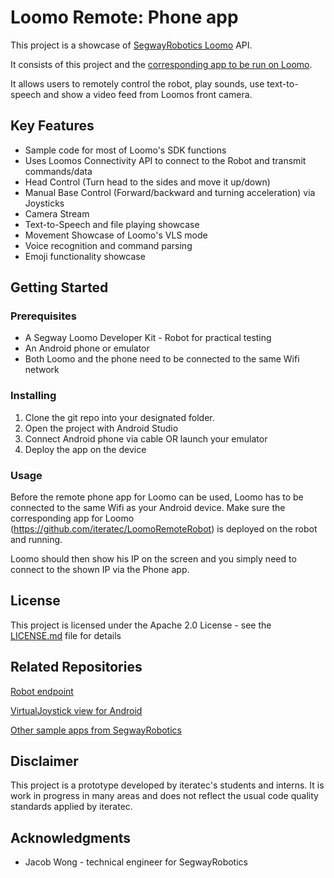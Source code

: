 # Loomo Remote: Phone app

This project is a showcase of [SegwayRobotics Loomo](https://loomo.com) API.

It consists of this project and the [corresponding app to be run on Loomo](https://github.com/iteratec/LoomoRemoteRobot).

It allows users to remotely control the robot, play sounds, use text-to-speech and show a video feed from Loomos front camera.


## Key Features

* Sample code for most of Loomo's SDK functions
* Uses Loomos Connectivity API to connect to the Robot and transmit commands/data
* Head Control (Turn head to the sides and move it up/down)
* Manual Base Control (Forward/backward and turning acceleration) via Joysticks
* Camera Stream
* Text-to-Speech and file playing showcase
* Movement Showcase of Loomo's VLS mode
* Voice recognition and command parsing
* Emoji functionality showcase

## Getting Started

### Prerequisites

* A Segway Loomo Developer Kit - Robot for practical testing
* An Android phone or emulator
* Both Loomo and the phone need to be connected to the same Wifi network

### Installing

1. Clone the git repo into your designated folder.
2. Open the project with Android Studio
3. Connect Android phone via cable OR launch your emulator
4. Deploy the app on the device

### Usage

Before the remote phone app for Loomo can be used, Loomo has to be connected to the same Wifi
as your Android device.
Make sure the corresponding app for Loomo (https://github.com/iteratec/LoomoRemoteRobot) is deployed on the robot and running.

Loomo should then show his IP on the screen and you simply need to connect to the shown IP via the Phone app.

## License

This project is licensed under the Apache 2.0 License - see the [LICENSE.md](LICENSE.md) file for details

## Related Repositories

[Robot endpoint](https://github.com/iteratec/LoomoRemoteRobot)

[VirtualJoystick view for Android](https://github.com/controlwear/virtual-joystick-android)

[Other sample apps from SegwayRobotics](https://github.com/SegwayRoboticsSamples)

## Disclaimer

This project is a prototype developed by iteratec's students and interns.
It is work in progress in many areas and does not reflect the usual code quality standards
applied by iteratec.

## Acknowledgments

* Jacob Wong - technical engineer for SegwayRobotics
